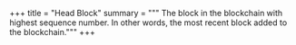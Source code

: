 +++
title = "Head Block"
summary = """
The block in the blockchain with highest sequence number.  In other words,
the most recent block added to the blockchain."""
+++
